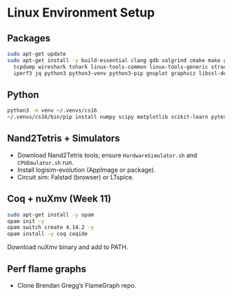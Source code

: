 # Linux Environment Setup

## Packages
```bash
sudo apt-get update
sudo apt-get install -y build-essential clang gdb valgrind cmake make git curl \
  tcpdump wireshark tshark linux-tools-common linux-tools-generic strace perf \
  iperf3 jq python3 python3-venv python3-pip gnuplot graphviz libssl-dev
```

## Python
```bash
python3 -m venv ~/.venvs/cs16
~/.venvs/cs16/bin/pip install numpy scipy matplotlib scikit-learn pytest hypothesis
```

## Nand2Tetris + Simulators
- Download Nand2Tetris tools; ensure `HardwareSimulator.sh` and `CPUEmulator.sh` run.
- Install logisim-evolution (AppImage or package).
- Circuit sim: Falstad (browser) or LTspice.

## Coq + nuXmv (Week 11)
```bash
sudo apt-get install -y opam
opam init -y
opam switch create 4.14.2 -y
opam install -y coq coqide
```
Download nuXmv binary and add to PATH.

## Perf flame graphs
- Clone Brendan Gregg’s FlameGraph repo.
